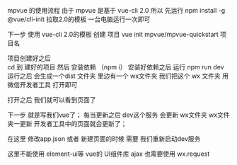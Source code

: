 mpvue 的使用流程
由于 mpvue 是基于 vue-cli 2.0
所以 先运行 npm install -g @vue/cli-init 拉取2.0的模板  一台电脑运行一次即可

下一步 使用 vue-cli 2.0的模板 创建 项目
vue init mpvue/mpvue-quickstart  项目名  

项目创建好之后  
cd 到 建好的项目
然后 安装依赖 （npm i）
安装好依赖之后  运行  npm run dev
运行之后 会生成一个dist 文件夹  里边有一个 wx文件夹
我们把这个 wx 文件夹 用 微信开发者工具 打开即可

打开之后 我们就可以看到页面了

下一步 就是写我们vue了； 每当更新之后  dev这个服务 会更新 wx文件夹
wx文件夹一更新  开发者工具中的页面就会更新了；


在这里  修改app.json 或者 新建页面的时候  需要 我们重新启动dev服务

这里不能使用 element-ui等 vue的 UI组件库
ajax 也需要使用 wx.request
